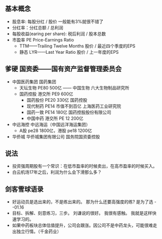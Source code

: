 ## 基本概念
+ 股息率: 每股分红 / 股价  一般能有3%就很不错了
+ 分红率：分红总额 / 总利润
+ 每股收益(earing per share): 税后利润 / 股本总数
+ 市盈率 PE Price-Earnings Ratio
  + TTM——Trailing Twelve Months 股价 / 最近四个季度的EPS
  + 静态 LYR——Last Year Ratio   股价 / 上一年度的EPS


## 爹硬 国资委——国有资产监督管理委员会
+ 中国医药集团 国药集团
  + 天坛生物 PE80 500亿 —— 中国生物 六大生物制品研究所
  + 国药控股 港交所 PE9 600亿
    + 国药股份 PE20 330亿 国药控股
    + 现代制药 PE14 市值不到百亿 上海医药工业研究院
    + 国药一致 PE14 180亿 国药控股股份有限公司
    + 中国中药 港交所 PE 12 200亿
+ 中远海控 中远海运（中国远洋海运集团）
  + A股 pe28 1800亿，港股 pe18 1200亿
+ 华侨城 华侨城集团有限公司 国务院国资委控股

## 说法
+ 投资强周期股有一个常识：在低市盈率的时候卖出，在高市盈率的时候买入。
+ 白云机场17年之后，利润为什么会下滑那么多？

## 剑客雪球语录
+ 好运动员是选出来的，不是练出来的。 那为什么还要高强度的练? 是为了选 --01.16
+ 目标、拆解、刻意练习，三步。 刘谦说的很好。 我很有感触。 我就是这样快速学习的。
+ 如果中药板块总体估值提升，公司会跟涨。因公司不是中药龙头，可能很难走出独立行情。（千金药业）